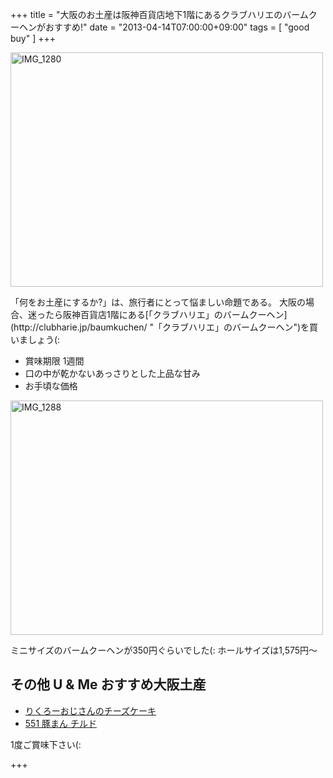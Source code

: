 +++
title =  "大阪のお土産は阪神百貨店地下1階にあるクラブハリエのバームクーヘンがおすすめ!"
date =  "2013-04-14T07:00:00+09:00"
tags = [ "good buy" ]
+++
<p><a href="http://www.flickr.com/photos/68742489@N02/8605285419/" title="IMG_1280 by umeyuki1326, on Flickr"><img src="http://farm9.staticflickr.com/8401/8605285419_f253bc9113.jpg" width="500" height="375" alt="IMG_1280"></a></p>

<p>「何をお土産にするか?」は、旅行者にとって悩ましい命題である。
大阪の場合、迷ったら阪神百貨店1階にある[「クラブハリエ」のバームクーヘン](http://clubharie.jp/baumkuchen/ "「クラブハリエ」のバームクーヘン")を買いましょう(:</p>


- 賞味期限 1週間
- 口の中が乾かないあっさりとした上品な甘み
- お手頃な価格


<p><a href="http://www.flickr.com/photos/68742489@N02/8643831819/" title="IMG_1288 by umeyuki1326, on Flickr"><img src="http://farm9.staticflickr.com/8385/8643831819_2f882f3c33.jpg" width="500" height="375" alt="IMG_1288"></a></p>

<p>ミニサイズのバームクーヘンが350円ぐらいでした(:
ホールサイズは1,575円〜</p>

## その他 U &amp; Me おすすめ大阪土産


- [りくろーおじさんのチーズケーキ](http://www.rikuro.co.jp/ "りくろーおじさんのチーズケーキ")
- [551 豚まん チルド](http://www.551horai.co.jp/ "551 豚まん チルド")


<p>1度ご賞味下さい(:</p>

+++
